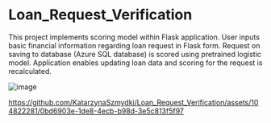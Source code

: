# Loan_Request_Verification

This project implements scoring model within Flask application. User inputs basic financial information regarding loan request in Flask form. Request on saving to database (Azure SQL database) is scored using pretrained logistic model. Application enables updating loan data and scoring for the request is recalculated.  


![image](https://github.com/KatarzynaSzmydki/Loan_Request_Verification/assets/104822281/d40e2216-4c40-40ee-8cfc-524e1115c6ec)



https://github.com/KatarzynaSzmydki/Loan_Request_Verification/assets/104822281/0bd6903e-1de8-4ecb-b98d-3e5c813f5f97

